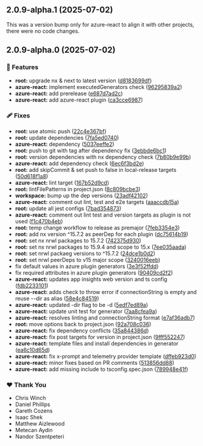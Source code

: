 ## 2.0.9-alpha.1 (2025-07-02)

This was a version bump only for azure-react to align it with other projects, there were no code changes.

## 2.0.9-alpha.0 (2025-07-02)

### 🚀 Features

- **root:** upgrade nx & next to latest version ([d8183699df](https://github.com/Ensono/stacks-nx-plugins/commit/d8183699df))
- **azure-react:** implement executedGenerators check ([96295839a2](https://github.com/Ensono/stacks-nx-plugins/commit/96295839a2))
- **azure-react:** add prerelease ([e687d7ad2c](https://github.com/Ensono/stacks-nx-plugins/commit/e687d7ad2c))
- **azure-react:** add azure-react plugin ([ca3cce6987](https://github.com/Ensono/stacks-nx-plugins/commit/ca3cce6987))

### 🩹 Fixes

- **root:** use atomic push ([22c4e367bf](https://github.com/Ensono/stacks-nx-plugins/commit/22c4e367bf))
- **root:** update dependencies ([7fa5ed0740](https://github.com/Ensono/stacks-nx-plugins/commit/7fa5ed0740))
- **azure-react:** dependency ([5037eeffe2](https://github.com/Ensono/stacks-nx-plugins/commit/5037eeffe2))
- **root:** push to git with tag after dependency fix ([3ebbde6bc1](https://github.com/Ensono/stacks-nx-plugins/commit/3ebbde6bc1))
- **root:** version dependencies with nx dependency check ([7b80b9e99b](https://github.com/Ensono/stacks-nx-plugins/commit/7b80b9e99b))
- **azure-react:** add dependency check ([6ec6f3bd2e](https://github.com/Ensono/stacks-nx-plugins/commit/6ec6f3bd2e))
- **root:** add skipCommit & set push to false in local-release targets ([50d618f1a8](https://github.com/Ensono/stacks-nx-plugins/commit/50d618f1a8))
- **azure-react:** lint target ([167b52d9cd](https://github.com/Ensono/stacks-nx-plugins/commit/167b52d9cd))
- **root:** lintFilePatterns in project.json ([8c809bcbe3](https://github.com/Ensono/stacks-nx-plugins/commit/8c809bcbe3))
- **workspace:** bump up the dep versions ([23adf42102](https://github.com/Ensono/stacks-nx-plugins/commit/23adf42102))
- **azure-react:** comment out lint, test and e2e targets ([aaaccdb15a](https://github.com/Ensono/stacks-nx-plugins/commit/aaaccdb15a))
- **root:** update all jest configs ([7bad354873](https://github.com/Ensono/stacks-nx-plugins/commit/7bad354873))
- **azure-react:** comment out lint test and version targets as plugin is not used ([f1c470b4eb](https://github.com/Ensono/stacks-nx-plugins/commit/f1c470b4eb))
- **root:** temp change workflow to release as premajor ([7feb3354e3](https://github.com/Ensono/stacks-nx-plugins/commit/7feb3354e3))
- **root:** add nx version ^15.7.2 as peerDep for each plugin ([dc75614b19](https://github.com/Ensono/stacks-nx-plugins/commit/dc75614b19))
- **root:** set nx nrwl packages to 15.7.2 ([742375d930](https://github.com/Ensono/stacks-nx-plugins/commit/742375d930))
- **root:** set nx nrwl packages to 15.9.4 and scope to 15.x ([7ee035aada](https://github.com/Ensono/stacks-nx-plugins/commit/7ee035aada))
- **root:** set nrwl packaeg versions to ^15.7.2 ([24dce1b0d2](https://github.com/Ensono/stacks-nx-plugins/commit/24dce1b0d2))
- **root:** set nrwl peerDeps to v15 major scope ([3240016eeb](https://github.com/Ensono/stacks-nx-plugins/commit/3240016eeb))
- fix default values in azure plugin generators ([3e3f52ffdd](https://github.com/Ensono/stacks-nx-plugins/commit/3e3f52ffdd))
- fix required attributes in azure plugin generators ([90409cd2f2](https://github.com/Ensono/stacks-nx-plugins/commit/90409cd2f2))
- **azure-react:** updates app insights web version and ts config ([fdb2233101](https://github.com/Ensono/stacks-nx-plugins/commit/fdb2233101))
- **azure-react:** adds check to throw error if connectionString is empty and reuse --dir as alias ([58e4c84519](https://github.com/Ensono/stacks-nx-plugins/commit/58e4c84519))
- **azure-react:** updated -dir flag to be -d ([5edf7ed89a](https://github.com/Ensono/stacks-nx-plugins/commit/5edf7ed89a))
- **azure-react:** update unit test for generator ([7aa8cfea9a](https://github.com/Ensono/stacks-nx-plugins/commit/7aa8cfea9a))
- **azure-react:** resolves linting and connectionString format ([e7af36adb7](https://github.com/Ensono/stacks-nx-plugins/commit/e7af36adb7))
- **root:** move options back to project.json ([92a708c036](https://github.com/Ensono/stacks-nx-plugins/commit/92a708c036))
- **azure-react:** fix dependency conflicts ([35a844386d](https://github.com/Ensono/stacks-nx-plugins/commit/35a844386d))
- **azure-react:** fix post targets for version in project.json ([9fff552247](https://github.com/Ensono/stacks-nx-plugins/commit/9fff552247))
- **azure-react:** template files and install dependencies in generator ([ea6c10d65d](https://github.com/Ensono/stacks-nx-plugins/commit/ea6c10d65d))
- **azure-react:** fix x-prompt and telemetry provider template ([dffeb923d0](https://github.com/Ensono/stacks-nx-plugins/commit/dffeb923d0))
- **azure-react:** minor fixes based on PR comments ([513856dd88](https://github.com/Ensono/stacks-nx-plugins/commit/513856dd88))
- **azure-react:** add missing include to tsconfig.spec.json ([789948e41f](https://github.com/Ensono/stacks-nx-plugins/commit/789948e41f))

### ❤️ Thank You

- Chris Winch
- Daniel Phillips
- Gareth Cozens
- Isaac Shek
- Matthew Aizlewood
- Metecan Aydin
- Nandor Szentpeteri